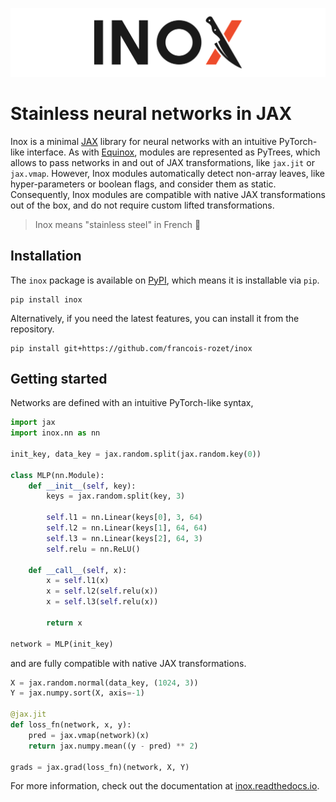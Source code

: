 ![Inox's banner](https://raw.githubusercontent.com/francois-rozet/inox/master/docs/images/banner.svg)

# Stainless neural networks in JAX

Inox is a minimal [JAX](https://github.com/google/jax) library for neural networks with an intuitive PyTorch-like interface. As with [Equinox](https://github.com/patrick-kidger/equinox), modules are represented as PyTrees, which allows to pass networks in and out of JAX transformations, like `jax.jit` or `jax.vmap`. However, Inox modules automatically detect non-array leaves, like hyper-parameters or boolean flags, and consider them as static. Consequently, Inox modules are compatible with native JAX transformations out of the box, and do not require custom lifted transformations.

> Inox means "stainless steel" in French 🔪

## Installation

The `inox` package is available on [PyPI](https://pypi.org/project/inox), which means it is installable via `pip`.

```
pip install inox
```

Alternatively, if you need the latest features, you can install it from the repository.

```
pip install git+https://github.com/francois-rozet/inox
```

## Getting started

Networks are defined with an intuitive PyTorch-like syntax,

```python
import jax
import inox.nn as nn

init_key, data_key = jax.random.split(jax.random.key(0))

class MLP(nn.Module):
    def __init__(self, key):
        keys = jax.random.split(key, 3)

        self.l1 = nn.Linear(keys[0], 3, 64)
        self.l2 = nn.Linear(keys[1], 64, 64)
        self.l3 = nn.Linear(keys[2], 64, 3)
        self.relu = nn.ReLU()

    def __call__(self, x):
        x = self.l1(x)
        x = self.l2(self.relu(x))
        x = self.l3(self.relu(x))

        return x

network = MLP(init_key)
```

and are fully compatible with native JAX transformations.

```python
X = jax.random.normal(data_key, (1024, 3))
Y = jax.numpy.sort(X, axis=-1)

@jax.jit
def loss_fn(network, x, y):
    pred = jax.vmap(network)(x)
    return jax.numpy.mean((y - pred) ** 2)

grads = jax.grad(loss_fn)(network, X, Y)
```

For more information, check out the documentation at [inox.readthedocs.io](https://inox.readthedocs.io).
